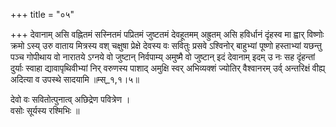 +++
title = "०५"

+++
देवानाम् असि वह्नितमं सस्नितमं पप्रितमं जुष्टतमं देवहूतमम् अह्रुतम् असि हविर्धानं दृंहस्व मा ह्वार् विष्णोः क्रमो ऽस्य् उरु वाताय मित्रस्य वश् चक्षुषा प्रेक्षे देवस्य वः सवितुः प्रसवे ऽश्विनोर् बाहुभ्यां पूष्णो हस्ताभ्यां यछन्तु पञ्च गोपीथाय वो नारातये ऽग्नये वो जुष्टान् निर्वपाम्य् अमुष्मै वो जुष्टान् इदं देवानाम् इदम् उ नः सह दृंहन्तां दुर्याः स्वाहा द्यावापृथिवीभ्यां निर् वरुणस्य पाशाद् अमुक्षि स्वर् अभिव्यक्शं ज्योतिर् वैश्वानरम् उर्व् अन्तरिक्षं वीह्य् अदित्या व उपस्थे सादयामि ॥म्स्_१,१।५॥  
    
देवो वः सवितोत्पुनात्व् अछिद्रेण पवित्रेण ।  
वसोः सूर्यस्य रश्मिभिः ॥  
    
